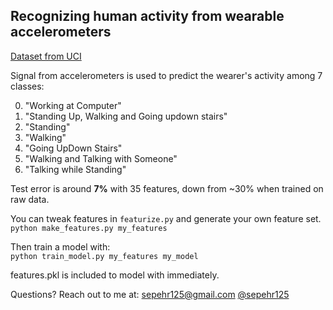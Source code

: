 ## Recognizing human activity from wearable accelerometers
[Dataset from UCI](http://archive.ics.uci.edu/ml/datasets/Activity+Recognition+from+Single+Chest-Mounted+Accelerometer)   

Signal from accelerometers is used to predict the wearer's activity among 7 classes:  

0. "Working at Computer"
0. "Standing Up, Walking and Going updown stairs"
0. "Standing"
0. "Walking"
0. "Going UpDown Stairs"
0. "Walking and Talking with Someone"
0. "Talking while Standing"        

Test error is around **7%** with 35 features, down from ~30% when trained on raw data.

You can tweak features in `featurize.py` and generate your own feature set.  
`python make_features.py my_features`  

Then train a model with:  
`python train_model.py my_features my_model`  

features.pkl is included to model with immediately.

Questions? Reach out to me at:
[sepehr125@gmail.com](mailto:sepehr125@gmail.com)
[@sepehr125](https://twitter.com/sepehr125)